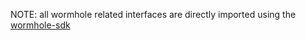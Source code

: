 NOTE: all wormhole related interfaces are directly imported using the [wormhole-sdk](https://github.com/wormhole-foundation/wormhole-solidity-sdk)
